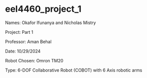 # eel4460_project_1

Names: Okafor Ifunanya and Nicholas Mistry 

Project: Part 1 

Professor: Aman Behal 

Date: 10/29/2024 

Robot Chosen: Omron TM20 

Type: 6-DOF Collaborative Robot (COBOT) with 6 Axis robotic arms 
